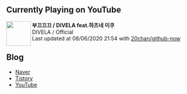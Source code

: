 ## Currently Playing on YouTube

[<img align="left" height="65" src="https://yt3.ggpht.com/a/AATXAJy4V9hWNT_np8oTXmnwhUw_RG4iDcsIwOgcqph95Q=s88-c-k-c0xffffffff-no-nd-rj">](https://www.youtube.com/channel/UCrGzu0MPKQpYF2AV2oG-VpQ)

**부끄끄끄 / DIVELA feat.하츠네 미쿠**  
DIVELA / Official  
Last updated at 08/06/2020 21:54 with [20chan/github-now](https://github.com/20chan/github-now)

## Blog

- [Naver](http://blog.naver.com/neurowhai)
- [Tistory](http://neurowhai.tistory.com/)
- [YouTube](https://www.youtube.com/channel/UCB_v1xU6laBHOeH6z4L-Mtw)
